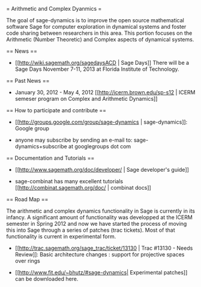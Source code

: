 = Arithmetic and Complex Dyanmics =

The goal of sage-dynamics is to improve the open source mathematical software Sage for computer exploration in dynamical systems and foster code sharing between researchers in this area. This portion focuses on the Arithmetic (Number Theoretic) and Complex aspects of dynamical systems.

== News ==

 * [[http://wiki.sagemath.org/sagedaysACD | Sage Days]] There will be a Sage Days November 7-11, 2013 at Florida Institute of Technology.

== Past News ==

 * January 30, 2012 - May 4, 2012 [[http://icerm.brown.edu/sp-s12 | ICERM semeser program on Complex and Arithmetic Dynamics]]

== How to participate and contribute ==

 * [[http://groups.google.com/group/sage-dynamics | sage-dynamics]]: Google group

  * anyone may subscribe by sending an e-mail to: sage-dynamics+subscribe at googlegroups dot com

== Documentation and Tutorials ==

 * [[http://www.sagemath.org/doc/developer/ | Sage developer's guide]]
 
 * sage-combinat has many excellent tutorials [[http://combinat.sagemath.org/doc/ | combinat docs]]

== Road Map ==

The arithmetic and complex dynamics functionality in Sage is currently in its infancy. A significant amount of functionality was developped at the ICERM semester in Spring 2012 and now we have started the process of moving this into Sage through a series of patches (trac tickets). Most of that functionality is current in experimental form.

 * [[http://trac.sagemath.org/sage_trac/ticket/13130 | Trac #13130 - Needs Review]]: Basic architecture changes : support for projective spaces over rings

 * [[http://www.fit.edu/~bhutz/#sage-dynamics| Experimental patches]] can be downloaded here.
